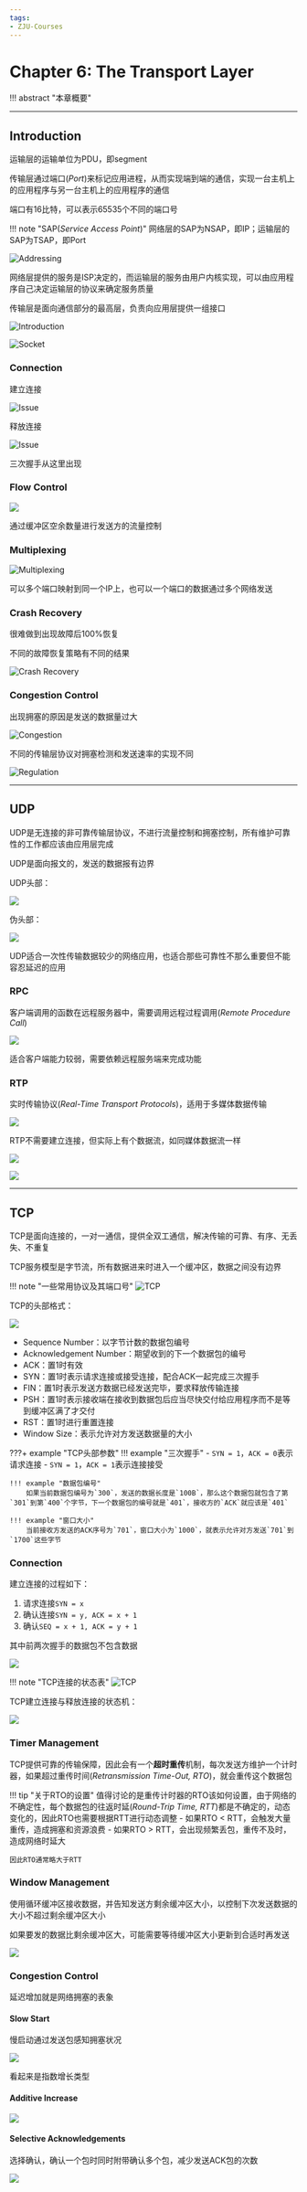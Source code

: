 ```yaml
---
tags:
- ZJU-Courses
---
```


# Chapter 6: The Transport Layer

!!! abstract "本章概要"

---

## Introduction

运输层的运输单位为PDU，即segment

传输层通过端口(*Port*)来标记应用进程，从而实现端到端的通信，实现一台主机上的应用程序与另一台主机上的应用程序的通信

端口有16比特，可以表示65535个不同的端口号

!!! note "SAP(*Service Access Point*)"
    网络层的SAP为NSAP，即IP；运输层的SAP为TSAP，即Port

![Addressing](assets/Addressing.png)

网络层提供的服务是ISP决定的，而运输层的服务由用户内核实现，可以由应用程序自己决定运输层的协议来确定服务质量

传输层是面向通信部分的最高层，负责向应用层提供一组接口

![Introduction](assets/Transport.png)

![Socket](assets/Socket.png)

### Connection

建立连接

![Issue](assets/ConnectionEstablish.png)

释放连接

![Issue](assets/ConnectionRelease.png)

三次握手从这里出现

### Flow Control

![](assets/FlowControl.png)

通过缓冲区空余数量进行发送方的流量控制

### Multiplexing

![Multiplexing](assets/Multiplexing.png)

可以多个端口映射到同一个IP上，也可以一个端口的数据通过多个网络发送

### Crash Recovery

很难做到出现故障后100%恢复

不同的故障恢复策略有不同的结果

![Crash Recovery](assets/CrashRecovery.png)

### Congestion Control

出现拥塞的原因是发送的数据量过大

![Congestion](assets/CongestionAnalysis.png)

不同的传输层协议对拥塞检测和发送速率的实现不同

![Regulation](assets/RegulatingSendRate.png)

---

## UDP

UDP是无连接的非可靠传输层协议，不进行流量控制和拥塞控制，所有维护可靠性的工作都应该由应用层完成

UDP是面向报文的，发送的数据报有边界

UDP头部：

![](assets/UDP-Header.png)

伪头部：

![](assets/UDP-Pseudoheader.png)

UDP适合一次性传输数据较少的网络应用，也适合那些可靠性不那么重要但不能容忍延迟的应用

### RPC

客户端调用的函数在远程服务器中，需要调用远程过程调用(*Remote Procedure Call*)

![](assets/RPC.png)

适合客户端能力较弱，需要依赖远程服务端来完成功能

### RTP

实时传输协议(*Real-Time Transport Protocols*)，适用于多媒体数据传输

![](assets/RTP.png)

RTP不需要建立连接，但实际上有个数据流，如同媒体数据流一样

![](assets/RTP-Header.png)

![](assets/RTP-Process.png)

---

## TCP

TCP是面向连接的，一对一通信，提供全双工通信，解决传输的可靠、有序、无丢失、不重复

TCP服务模型是字节流，所有数据进来时进入一个缓冲区，数据之间没有边界

!!! note "一些常用协议及其端口号"
    ![TCP](assets/TCP-Type.png)

TCP的头部格式：

![](assets/TCP-Header.png)

- Sequence Number：以字节计数的数据包编号
- Acknowledgement Number：期望收到的下一个数据包的编号
- ACK：置1时有效
- SYN：置1时表示请求连接或接受连接，配合ACK一起完成三次握手
- FIN：置1时表示发送方数据已经发送完毕，要求释放传输连接
- PSH：置1时表示接收端在接收到数据包后应当尽快交付给应用程序而不是等到缓冲区满了才交付
- RST：置1时进行重置连接
- Window Size：表示允许对方发送数据量的大小

???+ example "TCP头部参数"
    !!! example "三次握手"
        - `SYN = 1`，`ACK = 0`表示请求连接
        - `SYN = 1`，`ACK = 1`表示连接接受

    !!! example "数据包编号"
        如果当前数据包编号为`300`，发送的数据长度是`100B`，那么这个数据包就包含了第`301`到第`400`个字节，下一个数据包的编号就是`401`，接收方的`ACK`就应该是`401`

    !!! example "窗口大小"
        当前接收方发送的ACK序号为`701`，窗口大小为`1000`，就表示允许对方发送`701`到`1700`这些字节

### Connection

建立连接的过程如下：

1. 请求连接`SYN = x`
2. 确认连接`SYN = y, ACK = x + 1`
3. 确认`SEQ = x + 1, ACK = y + 1`

其中前两次握手的数据包不包含数据

![](assets/TCP-MakeConnection.png)

!!! note "TCP连接的状态表"
    ![TCP](assets/TCP-ConnectionStatus.png)

TCP建立连接与释放连接的状态机：

![](assets/TCP-ConnectionStates.png)

### Timer Management

TCP提供可靠的传输保障，因此会有一个**超时重传**机制，每次发送方维护一个计时器，如果超过重传时间(*Retransmission Time-Out, RTO*)，就会重传这个数据包

!!! tip "关于RTO的设置"
    值得讨论的是重传计时器的RTO该如何设置，由于网络的不确定性，每个数据包的往返时延(*Round-Trip Time, RTT*)都是不确定的，动态变化的，因此RTO也需要根据RTT进行动态调整
    - 如果RTO < RTT，会触发大量重传，造成拥塞和资源浪费
    - 如果RTO > RTT，会出现频繁丢包，重传不及时，造成网络时延大

    因此RTO通常略大于RTT

### Window Management

使用循环缓冲区接收数据，并告知发送方剩余缓冲区大小，以控制下次发送数据的大小不超过剩余缓冲区大小

如果要发的数据比剩余缓冲区大，可能需要等待缓冲区大小更新到合适时再发送

![](assets/TCP-Window.png)

### Congestion Control

延迟增加就是网络拥塞的表象

#### Slow Start

慢启动通过发送包感知拥塞状况

![](assets/SlowStart.png)

看起来是指数增长类型

#### Additive Increase

![](assets/AdditiveIncrease.png)

#### Selective Acknowledgements

选择确认，确认一个包时同时附带确认多个包，减少发送ACK包的次数

![](assets/SelectiveAcknowledgements.png)
